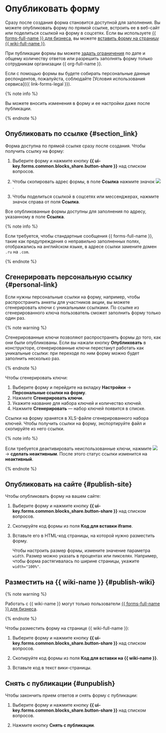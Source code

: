 # Опубликовать форму
Сразу после создания форма становится доступной для заполнения. Вы можете опубликовать форму по прямой ссылке, встроить ее в веб-сайт или поделиться ссылкой на форму в соцсетях. Если вы используете [{{ forms-full-name }} для бизнеса](forms-for-org.md), вы можете [вставить форму на страницу {{ wiki-full-name }}](../wiki/actions/forms.md).

При публикации формы вы можете [задать ограничения](restrictions.md) по дате и общему количеству ответов  или разрешить заполнять форму только сотрудникам организации {{ org-full-name }}.

Если с помощью формы вы будете собирать персональные данные респондентов, пожалуйста, соблюдайте [Условия использования сервиса]({{ link-forms-legal }}).

{% note info %}

Вы можете вносить изменения в форму и ее настройки даже после публикации.

{% endnote %}

## Опубликовать по ссылке {#section_link}

Форма доступна по прямой ссылке сразу после создания. Чтобы получить ссылку на форму:

1. Выберите форму и нажмите кнопку **{{ ui-key.forms.common.blocks_share.button-share }}** над списком вопросов.

1. Чтобы скопировать адрес формы, в поле **Ссылка** нажмите значок ![](../_assets/forms/icon-copy.png).   

1. Чтобы поделиться ссылкой в соцсетях или мессенджерах, нажмите значок справа от поля **Ссылка**.

Все опубликованные формы доступны для заполнения по адресу, указанному в поле **Ссылка**.


{% note info %}

Если требуется, чтобы стандартные сообщения {{ forms-full-name }}, такие как предупреждения о неправильно заполненных полях, отображались на английском языке, в адресе ссылки замените домен `.ru` на `.com`.

{% endnote %}


## Сгенерировать персональную ссылку {#personal-link}

Если нужны персональные ссылки на форму, например, чтобы распространить анкеты для участников акции, вы можете сгенерировать ключи с уникальными ссылками. По ссылке из сгенерированного ключа пользователь сможет заполнить форму только один раз.

{% note warning %}

Сгенерированные ключи позволяют распространять формы до того, как они были опубликованы. Если вы нажали кнопку **Опубликовать** в конструкторе, сгенерированные ключи перестанут работать как уникальные ссылки: при переходе по ним форму можно будет заполнить несколько раз.

{% endnote %}

Чтобы сгенерировать ключи:
1. Выберите форму и перейдите на вкладку **Настройки** → **Персональные ссылки на форму**.
1. Нажмите **Сгенерировать ключи**.
1. Укажите название для набора ключей и количество ключей.
1. Нажмите **Сгенерировать** — набор ключей появится в списке.

Ссылки на форму хранятся в XLS-файле сгенерированного набора ключей. Чтобы получить ссылки на форму, экспортируйте файл и скопируйте из него ссылки. 

{% note info %}

Если требуется деактивировать неиспользованные ключи, нажмите ![](../_assets/forms/svg/settings.svg) → **сделать неактивным**. После этого статус ссылки изменится на **неактивный**.

{% endnote %}

## Опубликовать на сайте {#publish-site}

Чтобы опубликовать форму на вашем сайте:

1. Выберите форму и нажмите кнопку **{{ ui-key.forms.common.blocks_share.button-share }}** над списком вопросов.

1. Скопируйте код формы из поля **Код для вставки iframe**.

1. Вставьте его в HTML-код страницы, на которой нужно разместить форму.

    Чтобы настроить размер формы, измените значение параметра `width`. Размер можно указать в процентах или пикселях. Например, чтобы форма растягивалась по ширине страницы, укажите `width="100%"`. 


## Разместить на {{ wiki-name }} {#publish-wiki}


{% note warning %}

Работать с {{ wiki-name }} могут только пользователи [{{ forms-full-name }} для бизнеса](forms-for-org.md).

{% endnote %}


Чтобы разместить форму на странице {{ wiki-full-name }}:

1. Выберите форму и нажмите кнопку **{{ ui-key.forms.common.blocks_share.button-share }}** над списком вопросов.

1. Скопируйте код формы из поля **Код для вставки на {{ wiki-name }}**.

1. Вставьте код в текст вики-страницы.


## Снять с публикации {#unpublish}

Чтобы закончить прием ответов и снять форму с публикации:

1. Выберите форму и нажмите кнопку **{{ ui-key.forms.common.blocks_share.button-share }}** над списком вопросов.

1. Нажмите кнопку **Снять с публикации**.
